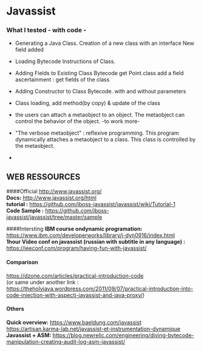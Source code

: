 # Javassist
### What I tested - with code - 
+ Generating a Java Class.
	Creation of a new class with an interface
	New field added
+ Loading Bytecode Instructions of Class.
+ Adding Fields to Existing Class Bytecode
	get Point.class
	add a field
	ascertainment : get fields of the class
+ Adding Constructor to Class Bytecode.
	with and without parameters

+ Class loading, add method(by copy) & update of the class
+ the users can attach a metaobject to an object.  The metaobject can control the behavior of the object.
	-to work more-
+ "The verbose metaobject" : reflexive programming. 
	This program dynamically attaches a metaobject to a class. This class is controlled by the metaobject.
+ 



## WEB RESSOURCES

####Official
http://www.javassist.org/  
**Docs:** http://www.javassist.org/html  
**tutorial :** https://github.com/jboss-javassist/javassist/wiki/Tutorial-1  
**Code Sample :** https://github.com/jboss-javassist/javassist/tree/master/sample

####Intersting
**IBM course ondynamic programation:**
https://www.ibm.com/developerworks/library/j-dyn0916/index.html  
**1hour Video conf on javassist (russian with subtitle in any language) :**
https://jeeconf.com/program/having-fun-with-javassist/

#### Comparison
https://dzone.com/articles/practical-introduction-code  
(or same under another link : https://theholyjava.wordpress.com/2011/09/07/practical-introduction-into-code-injection-with-aspectj-javassist-and-java-proxy/)

#### Others
**Quick overview:**  https://www.baeldung.com/javassist  
https://artisan.karma-lab.net/javassist-et-instrumentation-dynamique  
**Javassist + ASM:** https://blog.newrelic.com/engineering/diving-bytecode-manipulation-creating-audit-log-asm-javassist/